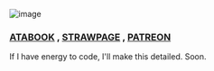 ![image](https://github.com/user-attachments/assets/f615329f-239a-4a02-a3e0-045d08feab92)
### [ATABOOK](https://reiifayrezuu.atabook.org/) , [STRAWPAGE](https://reiivrynnzu.straw.page/) , [PATREON](https://www.patreon.com/c/reii_vrynnwaffls/about)
If I have energy to code, I'll make this detailed. Soon.
